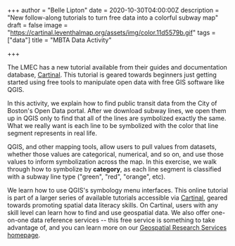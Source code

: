 +++
author = "Belle Lipton"
date = 2020-10-30T04:00:00Z
description = "New follow-along tutorials to turn free data into a colorful subway map"
draft = false
image = "https://cartinal.leventhalmap.org/assets/img/color.11d5579b.gif"
tags = ["data"]
title = "MBTA Data Activity"

+++


The LMEC has a new tutorial available from their guides and documentation database, [Cartinal](https://cartinal.leventhalmap.org/guides/atlascope-tool-guide.htmlguides/symbolize-value.html#update-symbology "Cartinal"). This tutorial is geared towards beginners just getting started using free tools to manipulate open data with free GIS software like QGIS. 

In this activity, we explain how to find public transit data from the City of Boston's Open Data portal. After we download subway lines, we open them up in QGIS only to find that all of the lines are symbolized exactly the same. What we really want is each line to be symbolized with the color that line segment represents in real life. 

QGIS, and other mapping tools, allow users to pull values from datasets, whether those values are categorical, numerical, and so on, and use those values to inform symbolization across the map. In this exercise, we walk through how to symbolize by **category**, as each line segment is classified with a subway line type ("green", "red", "orange", etc). 

We learn how to use QGIS's symbology menu interfaces. This online tutorial is part of a larger series of available tutorials accessible via [Cartinal](https://cartinal.leventhalmap.org/ "Cartinal"), geared towards promoting spatial data literacy skills. On Cartinal, users with any skill level can learn how to find and use geospatial data. We also offer one-on-one data reference services -- this free service is something to take advantage of, and you can learn more on our [Geospatial Research Services homepage](https://www.leventhalmap.org/research/geospatial/ "Geospatial Research Services homepage"). 